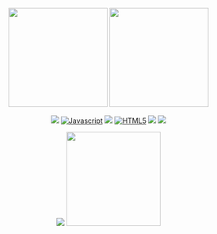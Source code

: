 </br>
<div align="center">
<img height="200em" src='https://64.media.tumblr.com/f5416b3ccf7ec11ed622abfe97b7c150/tumblr_oplugo3sdG1wp31huo7_400.jpg'/>
<img height="200em" src="https://github-readme-stats.vercel.app/api?username=biancadalbianco&show_icons=true&hide_border=true&theme=material-palenight&include_all_commits=true&count_private=true&bg_color=35,1a1b27,252334"/>
</div>
<div align="center">
<p align="center">
 <a href="https://docs.python.org/3/"><img src="https://img.shields.io/badge/Python-14354C?style=for-the-badge&logo=python&logoColor=white alt=PYTHON"/></a>
<a href="https://developer.mozilla.org/en-US/docs/Web/JavaScript" target="_blank" rel="noreferrer"><img src="https://img.shields.io/badge/JavaScript-323330?style=for-the-badge&logo=javascript&logoColor=F7DF1E" alt="Javascript" /></a>
<a href ="https://expressjs.com/pt-br/" target="_blank" rel="noreferrer"><img src="https://img.shields.io/badge/Express.js-000000?style=for-the-badge&logo=express&logoColor=whitealt="Javascript" /></a>
<a href="https://developer.mozilla.org/en-US/docs/Glossary/HTML5" target="_blank" rel="noreferrer"><img src="https://img.shields.io/badge/HTML5-E34F26?style=for-the-badge&logo=html5&logoColor=white" alt="HTML5" /></a>
<a href="https://sass-lang.com/documentation/"><img src="https://img.shields.io/badge/Sass-CC6699?style=for-the-badge&logo=sass&logoColor=white alt=SASS"/></a>
<a href="https://developer.mozilla.org/pt-BR/docs/Web/CSS"> <img src="https://img.shields.io/badge/CSS3-1572B6?style=for-the-badge&logo=css3&logoColor=white alt=CSS3"/></a>

  </p>


</div>
<div align="center">
<a href="http://www.github.com/biancadalbianco"><img src="https://github-readme-streak-stats.herokuapp.com/?user=biancadalbianco&stroke=ffffff&background=1a1b27&ring=ffb6c1&fire=ffb6c1&currStreakNum=ffffff&currStreakLabel=ffb6c1&sideNums=ffffff&sideLabels=ffffff&dates=ffffff&hide_border=true" /></a>
 <img height="190em" src="https://64.media.tumblr.com/bf99a0dc92f29efd5e30ec99d8854a2f/50094bd19711bc06-09/s400x600/c01afd750e28a24d366fb0c87ea91530b000fdfc.pnj">
</div>



<!--
**biancadalbianco/biancadalbianco** is a ✨ _special_ ✨ repository because its `README.md` (this file) appears on your GitHub profile.

Here are some ideas to get you started:

- 🔭 I’m currently working on ...
- 🌱 I’m currently learning ...
- 👯 I’m looking to collaborate on ...
- 🤔 I’m looking for help with ...
- 💬 Ask me about ...
- 📫 How to reach me: ...
- 😄 Pronouns: ...fgg
- ⚡ Fun fact: ...
-->

